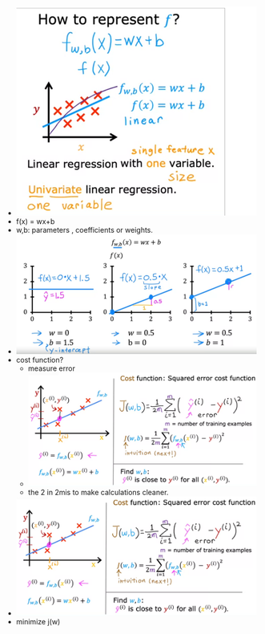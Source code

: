 - ![image.png](../assets/image_1671486495088_0.png)
- f(x) = wx+b
- w,b: parameters , coefficients or weights.
- ![image.png](../assets/image_1671487115533_0.png)
- cost function?
	- measure error
	- ![image.png](../assets/image_1671487775195_0.png)
	- the 2 in 2mis to make calculations cleaner.
- ![image.png](../assets/image_1671488092395_0.png)
- minimize j(w)